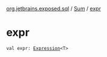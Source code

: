 [org.jetbrains.exposed.sql](../index.md) / [Sum](index.md) / [expr](.)

# expr

`val expr: `[`Expression`](../-expression/index.md)`<T>`